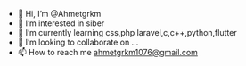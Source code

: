  - 👋 Hi, I’m @Ahmetgrkm  
- 👀 I’m interested in siber
- 🌱 I’m currently learning css,php laravel,c,c++,python,flutter
- 💞️ I’m looking to collaborate on ...
- 📫 How to reach me ahmetgrkm1076@gmail.com

<!---
Ahmetgrkm/Ahmetgrkm is a ✨ special ✨ repository because its `README.md` (this file) appears on your GitHub profile.
You can click the Preview link to take a look at your changes.
--->
  
